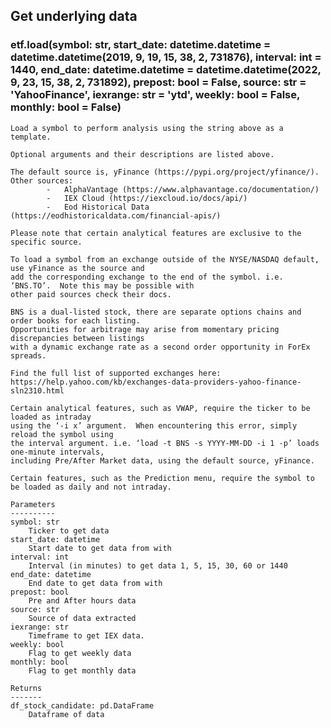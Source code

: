## Get underlying data 
### etf.load(symbol: str, start_date: datetime.datetime = datetime.datetime(2019, 9, 19, 15, 38, 2, 731876), interval: int = 1440, end_date: datetime.datetime = datetime.datetime(2022, 9, 23, 15, 38, 2, 731892), prepost: bool = False, source: str = 'YahooFinance', iexrange: str = 'ytd', weekly: bool = False, monthly: bool = False)


    Load a symbol to perform analysis using the string above as a template.

    Optional arguments and their descriptions are listed above.

    The default source is, yFinance (https://pypi.org/project/yfinance/).
    Other sources:
            -   AlphaVantage (https://www.alphavantage.co/documentation/)
            -   IEX Cloud (https://iexcloud.io/docs/api/)
            -   Eod Historical Data (https://eodhistoricaldata.com/financial-apis/)

    Please note that certain analytical features are exclusive to the specific source.

    To load a symbol from an exchange outside of the NYSE/NASDAQ default, use yFinance as the source and
    add the corresponding exchange to the end of the symbol. i.e. ‘BNS.TO’.  Note this may be possible with
    other paid sources check their docs.

    BNS is a dual-listed stock, there are separate options chains and order books for each listing.
    Opportunities for arbitrage may arise from momentary pricing discrepancies between listings
    with a dynamic exchange rate as a second order opportunity in ForEx spreads.

    Find the full list of supported exchanges here:
    https://help.yahoo.com/kb/exchanges-data-providers-yahoo-finance-sln2310.html

    Certain analytical features, such as VWAP, require the ticker to be loaded as intraday
    using the ‘-i x’ argument.  When encountering this error, simply reload the symbol using
    the interval argument. i.e. ‘load -t BNS -s YYYY-MM-DD -i 1 -p’ loads one-minute intervals,
    including Pre/After Market data, using the default source, yFinance.

    Certain features, such as the Prediction menu, require the symbol to be loaded as daily and not intraday.

    Parameters
    ----------
    symbol: str
        Ticker to get data
    start_date: datetime
        Start date to get data from with
    interval: int
        Interval (in minutes) to get data 1, 5, 15, 30, 60 or 1440
    end_date: datetime
        End date to get data from with
    prepost: bool
        Pre and After hours data
    source: str
        Source of data extracted
    iexrange: str
        Timeframe to get IEX data.
    weekly: bool
        Flag to get weekly data
    monthly: bool
        Flag to get monthly data

    Returns
    -------
    df_stock_candidate: pd.DataFrame
        Dataframe of data
